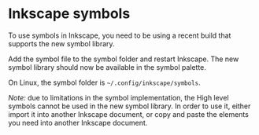 Inkscape symbols
================

To use symbols in Inkscape, you need to be using a recent build that supports the new symbol library.

Add the symbol file to the symbol folder and restart Inkscape. The new symbol library should now be available in the symbol palette.

On Linux, the symbol folder is `~/.config/inkscape/symbols`. 

_Note:_ due to limitations in the symbol implementation, the High level symbols cannot be used in the new symbol library. In order to use it, either import it into another Inkscape document, or copy and paste the elements you need into another Inkscape document.

